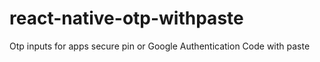 # react-native-otp-withpaste
Otp inputs for apps secure pin or Google Authentication Code with paste 
